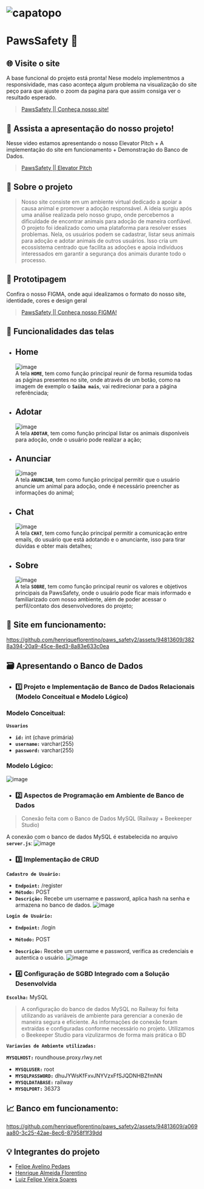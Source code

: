 # ![capatopo](https://github.com/henriqueflorentino/paws_safety2/assets/141787273/d76ef6ac-0765-44c9-902e-6119d841f26a)

# PawsSafety 🐾

## 🌐 Visite o site 
A base funcional do projeto está pronta! Nese modelo implementmos a responsividade, mas caso aconteça algum problema na visualização do site peço para que ajuste o zoom da pagina para que assim consiga ver o resultado esperado.<br />
> [PawsSafety || Conheça nosso site! ](https://paws-safety.netlify.app/)

## 🔗 Assista a apresentação do nosso projeto!
Nesse video estamos apresentando o nosso Elevator Pitch + A implementação do site em funcionamento + Demonstração do Banco de Dados.<br />
> [PawsSafety || Elevator Pitch ](https://www.youtube.com/watch?v=aoKoGreTEEQ)


## 📜 Sobre o projeto 
> Nosso site consiste em um ambiente virtual dedicado a apoiar a causa animal e promover a adoção responsável. A ideia surgiu após uma análise realizada pelo nosso grupo, onde percebemos a dificuldade de encontrar animais para adoção de maneira confiável.<br />
> O projeto foi idealizado como uma plataforma para resolver esses problemas. Nela, os usuários podem se cadastrar, listar seus animais para adoção e adotar animais de outros usuários. Isso cria um ecossistema centrado que facilita as adoções e apoia indivíduos interessados em garantir a segurança dos animais durante todo o processo.

## 📂 Prototipagem
Confira o nosso FIGMA, onde aqui idealizamos o formato do nosso site, identidade, cores e design geral<br />
> [PawsSafety || Conheça nosso FIGMA! ](https://www.figma.com/file/4BZW83YcSUZudV12h0fniL/PawsSafety-Page?type=design&node-id=0-1&mode=design&t=hGjAcsi8cmQYh7lF-0)

## 🎯 Funcionalidades das telas

* ## Home
    ![image](https://github.com/henriqueflorentino/paws_safety2/assets/141787273/569801eb-38ba-422a-9462-a13b8cd448db)<br />
    A tela **`HOME`**, tem como função principal reunir de forma resumida todas as páginas presentes no site, onde através de um botão, como na imagem de exemplo o **`Saiba mais`**, vai redirecionar para a página referênciada;
* ## Adotar
    ![image](https://github.com/henriqueflorentino/paws_safety2/assets/141787273/8cb1fbf9-f43c-4d28-932c-f3dfac0bfb7b)<br />
    A tela **`ADOTAR`**, tem como função principal listar os animais disponíveis para adoção, onde o usuário pode realizar a ação;
* ## Anunciar
    ![image](https://github.com/henriqueflorentino/paws_safety2/assets/141787273/ca23d3e8-8565-4957-afe5-bc0b94d7eda7)<br />
    A tela **`ANUNCIAR`**, tem como função principal permitir que o usuário anuncie um animal para adoção, onde é necessário preencher as informações do animal;
* ## Chat
    ![image](https://github.com/henriqueflorentino/paws_safety2/assets/141787273/7f03eb42-577f-4e92-bbdf-62c37307a307)<br />
    A tela **`CHAT`**, tem como função principal permitir a comunicação entre emails, do usuário que está adotando e o anunciante, isso para tirar dúvidas e obter mais detalhes;
* ## Sobre
    ![image](https://github.com/henriqueflorentino/paws_safety2/assets/141787273/74893136-61f9-4470-9bc8-6e4d2cc4331d)<br />
    A tela **`SOBRE`**, tem como função principal reunir os valores e objetivos principais da PawsSafety, onde o usuário pode ficar mais informado e familiarizado com nosso ambiente, além de poder acessar o perfil/contato dos desenvolvedores do projeto;


## 🔎 Site em funcionamento:


https://github.com/henriqueflorentino/paws_safety2/assets/94813609/3828a394-20a9-45ce-8ed3-8a83e633c0ea






## 🗃️ Apresentando o Banco de Dados
* ### 1️⃣ Projeto e Implementação de Banco de Dados Relacionais (Modelo Conceitual e Modelo Lógico)
### Modelo Conceitual:

**`Usuarios`**
* **`id:`** int (chave primária)
* **`username:`** varchar(255)
* **`password:`** varchar(255)

### Modelo Lógico:
![image](https://github.com/henriqueflorentino/paws_safety2/assets/94813609/a4534ed9-85a5-449c-bd94-e195725006f5)

* ### 2️⃣ Aspectos de Programação em Ambiente de Banco de Dados
> Conexão feita com o Banco de Dados MySQL (Railway + Beekeeper Studio)

A conexão com o banco de dados MySQL é estabelecida no arquivo **`server.js`**:
![image](https://github.com/henriqueflorentino/paws_safety2/assets/94813609/cfd73c35-b1da-4dd4-ae8c-c955e0e1b3ae)

* ### 3️⃣ Implementação de CRUD
  
**`Cadastro de Usuário:`**
* **`Endpoint:`** /register
* **`Método:`** POST
* **`Descrição:`** Recebe um username e password, aplica hash na senha e armazena no banco de dados.
![image](https://github.com/henriqueflorentino/paws_safety2/assets/94813609/fbe4eeef-c4bc-4a9c-831c-837745d67775)

**`Login de Usuário:`**
* **`Endpoint:`** /login
* **`Método:`** POST
* **`Descrição:`** Recebe um username e password, verifica as credenciais e autentica o usuário.
![image](https://github.com/henriqueflorentino/paws_safety2/assets/94813609/f24f2c86-a5b5-459d-bd17-28f90fe60dc2)

* ### 4️⃣ Configuração de SGBD Integrado com a Solução Desenvolvida
  
**`Escolha:`** MySQL

> A configuração do banco de dados MySQL no Railway foi feita utilizando as variáveis de ambiente para gerenciar a conexão de maneira segura e eficiente. As informações de conexão foram extraídas e configuradas conforme necessário no projeto. Utilizamos o Beekeeper Studio para vizulizarmos de forma mais prática o BD
  
**`Variavies de Ambiente utilizadas:`**

**`MYSQLHOST:`** roundhouse.proxy.rlwy.net
* **`MYSQLUSER:`** root
* **`MYSQLPASSWORD:`** dhuJYWsKfFxvJNYVzxFfSJQDNHBZfmNN
* **`MYSQLDATABASE:`** railway
* **`MYSQLPORT:`** 36373

## 📈 Banco em funcionamento:


https://github.com/henriqueflorentino/paws_safety2/assets/94813609/a069aa80-3c25-42ae-8ec6-87958f1f39dd





## 💡 Integrantes do projeto

* [Felipe Avelino Pedaes](https://github.com/ITzspi)
* [Henrique Almeida Florentino](https://github.com/henriqueflorentino)
* [Luiz Felipe Vieira Soares](https://github.com/luizfelipesoarees)

